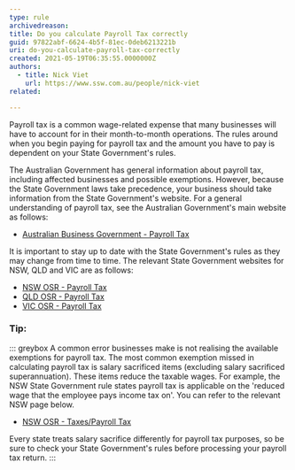 ```yaml
---
type: rule
archivedreason:
title: Do you calculate Payroll Tax correctly
guid: 97822abf-6624-4b5f-81ec-0deb6213221b
uri: do-you-calculate-payroll-tax-correctly
created: 2021-05-19T06:35:55.0000000Z
authors: 
  - title: Nick Viet
    url: https://www.ssw.com.au/people/nick-viet
related:

---
```

Payroll tax is a common wage-related expense that many businesses will have to account for in their month-to-month operations. 
The rules around when you begin paying for payroll tax and the amount you have to pay is dependent on your State Government's rules.

The Australian Government has general information about payroll tax, including affected businesses and possible exemptions. However, because the State Government laws take precedence, your business should take information from the State Government's website. For a general understanding of payroll tax, see the Australian Government's main website as follows:
* [Australian Business Government - Payroll Tax](https://business.gov.au/finance/taxation/payroll-tax)

It is important to stay up to date with the State Government's rules as they may change from time to time. The relevant State Government websites for NSW, QLD and VIC are as follows:
* [NSW OSR - Payroll Tax](https://www.revenue.nsw.gov.au/help-centre/online-services/sections/payroll-tax)
* [QLD OSR - Payroll Tax](https://www.business.qld.gov.au/running-business/employing/payroll-tax)
* [VIC OSR - Payroll Tax](https://www.sro.vic.gov.au/payroll-tax)

### Tip:
::: greybox
A common error businesses make is not realising the available exemptions for payroll tax. The most common exemption missed in calculating payroll tax is salary sacrificed items (excluding salary sacrificed superannuation). These items reduce the taxable wages. For example, the NSW State Government rule states payroll tax is applicable on the 'reduced wage that the employee pays income tax on'. You can refer to the relevant NSW page below.

* [NSW OSR - Taxes/Payroll Tax](https://www.revenue.nsw.gov.au/taxes-duties-levies-royalties/payroll-tax/help-getting-it-right/common-errors)

Every state treats salary sacrifice differently for payroll tax purposes, so be sure to check your State Government's rules before processing your payroll tax return. 
:::
